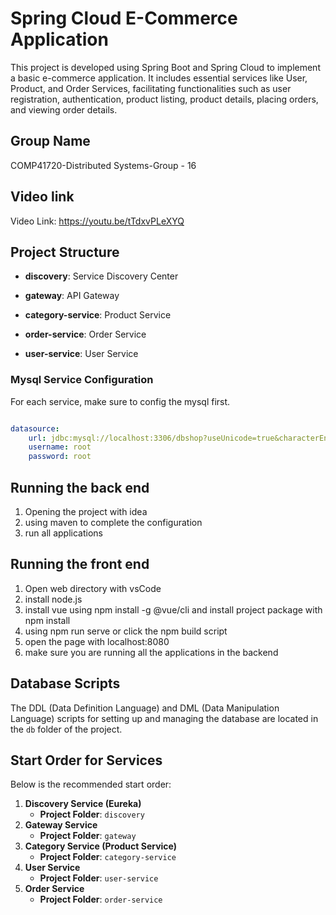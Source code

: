 # Spring Cloud E-Commerce Application

This project is developed using Spring Boot and Spring Cloud to implement a basic e-commerce application. It includes essential services like User, Product, and Order Services, facilitating functionalities such as user registration, authentication, product listing, product details, placing orders, and viewing order details.

## Group Name
COMP41720-Distributed Systems-Group - 16

## Video link

Video Link: https://youtu.be/tTdxvPLeXYQ

## Project Structure

- **discovery**: Service Discovery Center

- **gateway**: API Gateway

- **category-service**: Product Service

- **order-service**: Order Service

- **user-service**: User Service

  

### Mysql Service Configuration

For each service, make sure to config the mysql first.

```yaml

datasource:
    url: jdbc:mysql://localhost:3306/dbshop?useUnicode=true&characterEncoding=UTF-8&sessionVariables=FOREIGN_KEY_CHECKS=0&autoReconnect=true
    username: root
    password: root
```

## Running the back end
1. Opening the project with idea
2. using maven to complete the configuration
3. run all applications

## Running the front end
1. Open web directory with vsCode
2. install node.js
3. install vue using npm install -g @vue/cli and install project package with npm install
4. using npm run serve or click the npm build script
5. open the page with localhost:8080
6. make sure you are running all the applications in the backend



## Database Scripts

The DDL (Data Definition Language) and DML (Data Manipulation Language) scripts for setting up and managing the database are located in the `db` folder of the project.



## Start Order for Services

Below is the recommended start order:

1. **Discovery Service (Eureka)**
   - **Project Folder**: `discovery`
2. **Gateway Service**
   - **Project Folder**: `gateway`
3. **Category Service (Product Service)**
   - **Project Folder**: `category-service`
4. **User Service**
   - **Project Folder**: `user-service`
5. **Order Service**
   - **Project Folder**: `order-service`
